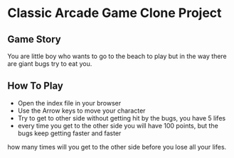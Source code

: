 # Classic Arcade Game Clone Project

## Game Story

You are little boy who wants to go to the beach to play but in the way there are giant bugs try to eat you.

## How To Play

* Open the index file in your browser
* Use the Arrow keys to move your character 
* Try to get to other side without getting hit by the bugs, you have 5 lifes
* every time you get to the other side you will have 100 points, but the bugs keep getting faster and faster

how many times will you get to the other side before you lose all your lifes.

